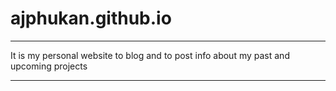 # ajphukan.github.io 
----
It is my personal website to blog and to post info about
my past and upcoming projects 

----
